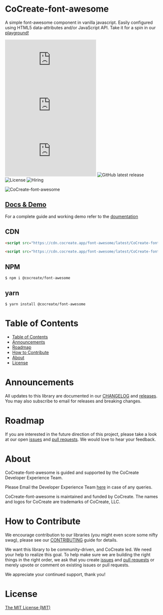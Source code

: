 # CoCreate-font-awesome

A simple font-awesome component in vanilla javascript. Easily configured using HTML5 data-attributes and/or JavaScript API. Take it for a spin in our [playground!](https://cocreate.app/docs/font-awesome)

![minified](https://img.badgesize.io/https://cdn.cocreate.app/font-awesome/latest/CoCreate-font-awesome.min.js?style=flat-square&label=minified&color=orange)
![gzip](https://img.badgesize.io/https://cdn.cocreate.app/font-awesome/latest/CoCreate-font-awesome.min.js?compression=gzip&style=flat-square&label=gzip&color=yellow)
![brotli](https://img.badgesize.io/https://cdn.cocreate.app/font-awesome/latest/CoCreate-font-awesome.min.js?compression=brotli&style=flat-square&label=brotli)
![GitHub latest release](https://img.shields.io/github/v/release/CoCreate-app/CoCreate-font-awesome?style=flat-square)
![License](https://img.shields.io/github/license/CoCreate-app/CoCreate-font-awesome?style=flat-square)
![Hiring](https://img.shields.io/static/v1?style=flat-square&label=&message=Hiring&color=blueviolet)

![CoCreate-font-awesome](https://cdn.cocreate.app/docs/CoCreate-font-awesome.gif)

## [Docs & Demo](https://cocreate.app/docs/font-awesome)

For a complete guide and working demo refer to the [doumentation](https://cocreate.app/docs/font-awesome)

## CDN

```html
<script src="https://cdn.cocreate.app/font-awesome/latest/CoCreate-font-awesome.min.js"></script>
```

```html
<script src="https://cdn.cocreate.app/font-awesome/latest/CoCreate-font-awesome.min.css"></script>
```

## NPM

```shell
$ npm i @cocreate/font-awesome
```

## yarn

```shell
$ yarn install @cocreate/font-awesome
```

# Table of Contents

- [Table of Contents](#table-of-contents)
- [Announcements](#announcements)
- [Roadmap](#roadmap)
- [How to Contribute](#how-to-contribute)
- [About](#about)
- [License](#license)

<a name="announcements"></a>

# Announcements

All updates to this library are documented in our [CHANGELOG](https://github.com/CoCreate-app/CoCreate-font-awesome/blob/master/CHANGELOG.md) and [releases](https://github.com/CoCreate-app/CoCreate-font-awesome/releases). You may also subscribe to email for releases and breaking changes.

<a name="roadmap"></a>

# Roadmap

If you are interested in the future direction of this project, please take a look at our open [issues](https://github.com/CoCreate-app/CoCreate-font-awesome/issues) and [pull requests](https://github.com/CoCreate-app/CoCreate-font-awesome/pulls). We would love to hear your feedback.

<a name="about"></a>

# About

CoCreate-font-awesome is guided and supported by the CoCreate Developer Experience Team.

Please Email the Developer Experience Team [here](mailto:develop@cocreate.app) in case of any queries.

CoCreate-font-awesome is maintained and funded by CoCreate. The names and logos for CoCreate are trademarks of CoCreate, LLC.

<a name="contribute"></a>

# How to Contribute

We encourage contribution to our libraries (you might even score some nifty swag), please see our [CONTRIBUTING](https://github.com/CoCreate-app/CoCreate-font-awesome/blob/master/CONTRIBUTING.md) guide for details.

We want this library to be community-driven, and CoCreate led. We need your help to realize this goal. To help make sure we are building the right things in the right order, we ask that you create [issues](https://github.com/CoCreate-app/CoCreate-font-awesome/issues) and [pull requests](https://github.com/CoCreate-app/CoCreate-font-awesome/pulls) or merely upvote or comment on existing issues or pull requests.

We appreciate your continued support, thank you!

# License

[The MIT License (MIT)](https://github.com/CoCreate-app/CoCreate-font-awesome/blob/master/LICENSE)
